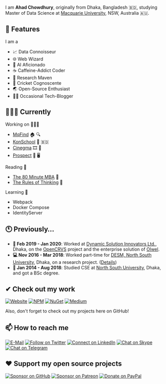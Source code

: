 I am **Ahad Chowdhury**, originally from Dhaka, Bangladesh 🇧🇩, studying Master of Data Science at [Macquarie University](https://www.mq.edu.au/), NSW, Australia 🇦🇺.

## 🌟 Features

I am a

- 📈 Data Connoisseur
- 🌐 Web Wizard
- 🧠 AI Aficionado
- ☕ Caffeine-Addict Coder
- 📜 Research Maven
- 🏏 Cricket Cognoscente
- 🌏 Open-Source Enthusiast 
- ✍🏽 Occasional Tech-Blogger

## 🏃🏽‍♂️ Currently

Working on 👨🏽‍💻

- [MqFind](https://github.com/maacpiash/MqFind) 🏠 🔍
- [KonSchool](https://github.com/maacpiash/KonSchool) 🏫 🇧🇩
- [Cinegma](https://github.com/maacpiash/Cinegma) 🎞 🧠
- [Prospect](https://github.com/maacpiash/Prospect) 📑 🖥

Reading 📖

- [The 80 Minute MBA](https://www.amazon.com.au/dp/1473673534) 💼
- [The Rules of Thinking](https://www.amazon.com.au/dp/1292263806) 🤔

Learning 💭

- Webpack
- Docker Compose
- IdentityServer

## 🕚 Previously…

- **🏢 Feb 2019 - Jan 2020**: Worked at [Dynamic Solution Innovators Ltd.](http://dsinnovators.com), Dhaka, on the [OpenCRVS](https://github.com/opencrvs/opencrvs-core) project and the enterprise solution of [Olwel](https://olwel.com).
- **💻 Nov 2016 - Mar 2018**: Worked part-time for [DESM, North South University](http://www.northsouth.edu/academic/shls/esm/), Dhaka, on a research project. ([Details](http://www.ipsnews.net/2017/05/flying-green-in-bangladesh/))
- **🎒 Jan 2014 - Aug 2018**: Studied CSE at [North South University](http://www.northsouth.edu), Dhaka, and got a BSc degree.

## ✔ Check out my work

[![Website](https://img.shields.io/badge/--website?label=Website&logo=mozilla-firefox&style=social)](https://www.maacpiash.com)
[![NPM](https://img.shields.io/badge/--npm?label=NPM&logo=npm&style=social)](https://www.npmjs.com/~maacpiash)
[![NuGet](https://img.shields.io/badge/--nuget?label=NuGet&logo=nuget&style=social)](https://www.nuget.org/profiles/maacpiash)
[![Medium](https://img.shields.io/badge/--medium?label=Writing&logo=medium&style=social)](https://www.maacpiash.com)

Also, don't forget to check out my projects here on GitHub!

## 📫 How to reach me

[![E-Mail](https://img.shields.io/badge/--email?label=E-mail&logo=microsoft-outlook&style=social)](mailto:ahad@maacpiash.com)
[![Follow on Twitter](https://img.shields.io/badge/--twitter?label=Twitter&logo=Twitter&style=social)](https://twitter.com/maacpiash)
[![Connect on LinkedIn](https://img.shields.io/badge/--linkedin?label=LinkedIn&logo=LinkedIn&style=social)](https://www.linkedin.com/in/maacpiash)
[![Chat on Skype](https://img.shields.io/badge/--skype?label=Skype&logo=skype&style=social)](skype:maacpiash?chat)
[![Chat on Telegram](https://img.shields.io/badge/--telegram?label=Telegram&logo=Telegram&style=social)](https://t.me/maacpiash)

## ❤️ Support my open source projects

[![Sponsor on GitHub](https://img.shields.io/badge/--sponsors?label=GitHub&logo=GitHub&style=social)](https://github.com/sponsors/maacpiash)
[![Sponsor on Patreon](https://img.shields.io/badge/--patreon?label=Patreon&logo=Patreon&style=social)](https://patreon.com/maacpiash)
[![Donate on PayPal](https://img.shields.io/badge/--paypal?label=PayPal&logo=PayPal&style=social)](https://www.paypal.me/maacpiash)
